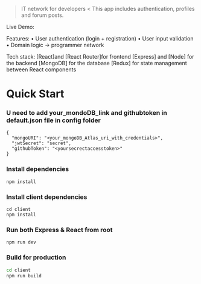 > IT network for developers <
 This app includes authentication, profiles and forum posts.


Live Demo: 

Features:
•	User authentication (login + registration)
•	User input validation 
•	Domain logic -> programmer network

Tech stack: 
[React]and [React Router]for frontend
[Express] and [Node] for the backend
[MongoDB] for the database
[Redux] for state management between React components


# Quick Start

### U need to add your_mondoDB_link and githubtoken in default.json file in config folder 

```
{
  "mongoURI": "<your_mongoDB_Atlas_uri_with_credentials>",
  "jwtSecret": "secret",
  "githubToken": "<yoursecrectaccesstoken>"
}
```

### Install dependencies

```
npm install
```

### Install client dependencies

```
cd client
npm install
```

### Run both Express & React from root

```
npm run dev
```

### Build for production

```bash
cd client
npm run build
```
